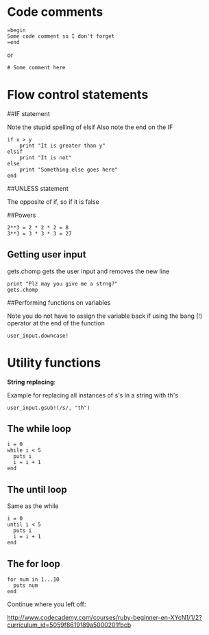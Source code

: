 # Code comments

	=begin
	Some code comment so I don't forget
	=end

or 

	# Some comment here

# Flow control statements

##IF statement

Note the stupid spelling of elsif
Also note the end on the IF

	if x > y
		print "It is greater than y"
	elsif
		print "It is not"
	else
		print "Something else goes here"
	end

##UNLESS statement

The opposite of if, so if it is false

##Powers
	
	2**3 = 2 * 2 * 2 = 8
	3**3 = 3 * 3 * 3 = 27

	
## Getting user input

gets.chomp gets the user input and removes the new line

	print "Plz may you give me a strng?"
	gets.chomp

##Performing functions on variables

Note you do not have to assign the variable back if using the bang (!) operator at the end of the function

	user_input.downcase!

# Utility functions

__String replacing__:

Example for replacing all instances of s's in a string with th's

	user_input.gsub!(/s/, "th")

## The while loop

	i = 0
	while i < 5
	  puts i
	  i = i + 1
	end

## The until loop

Same as the while

	i = 0
	until i < 5
	  puts i
	  i = i + 1
	end

## The for loop

	for num in 1...10
	  puts num
	end


Continue where you left off: 

http://www.codecademy.com/courses/ruby-beginner-en-XYcN1/1/2?curriculum_id=5059f8619189a5000201fbcb